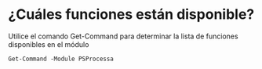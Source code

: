 # ¿Cuáles funciones están disponible?

Utilice el comando Get-Command para determinar la lista de funciones disponibles en el módulo

```
Get-Command -Module PSProcessa

```
